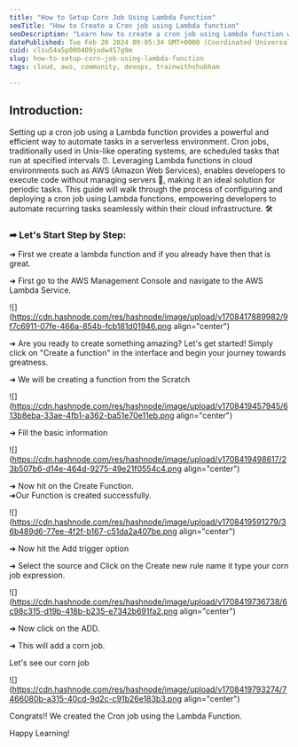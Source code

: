 ```yaml
---
title: "How to Setup Corn Job Using Lambda Function"
seoTitle: "How to Create a Cron job using Lambda function"
seoDescription: "Learn how to create a cron job using Lambda function with this step-by-step guide. Automate repetitive tasks in your serverless environment using AWS Lambda"
datePublished: Tue Feb 20 2024 09:05:34 GMT+0000 (Coordinated Universal Time)
cuid: clsu54a5p000409jodw457g9m
slug: how-to-setup-corn-job-using-lambda-function
tags: cloud, aws, community, devops, trainwithshubham

---
```


## Introduction:

Setting up a cron job using a Lambda function provides a powerful and efficient way to automate tasks in a serverless environment. Cron jobs, traditionally used in Unix-like operating systems, are scheduled tasks that run at specified intervals ⏰. Leveraging Lambda functions in cloud environments such as AWS (Amazon Web Services), enables developers to execute code without managing servers 🚀, making it an ideal solution for periodic tasks. This guide will walk through the process of configuring and deploying a cron job using Lambda functions, empowering developers to automate recurring tasks seamlessly within their cloud infrastructure. 🛠️

### ➦ Let's Start Step by Step:

➜ First we create a lambda function and if you already have then that is great.

➜ First go to the AWS Management Console and navigate to the AWS Lambda Service.

![](https://cdn.hashnode.com/res/hashnode/image/upload/v1708417889982/9f7c6911-07fe-466a-854b-fcb181d01946.png align="center")

➜ Are you ready to create something amazing? Let's get started! Simply click on "Create a function" in the interface and begin your journey towards greatness.

➜ We will be creating a function from the Scratch

![](https://cdn.hashnode.com/res/hashnode/image/upload/v1708419457945/613b8eba-33ae-4fb1-a362-ba51e70e11eb.png align="center")

➜ Fill the basic information

![](https://cdn.hashnode.com/res/hashnode/image/upload/v1708419498617/23b507b6-d14e-464d-9275-49e21f0554c4.png align="center")

➜ Now hit on the Create Function.  
➜Our Function is created successfully.

![](https://cdn.hashnode.com/res/hashnode/image/upload/v1708419591279/36b489d6-77ee-4f2f-b167-c51da2a407be.png align="center")

➜ Now hit the Add trigger option

➜ Select the source and Click on the Create new rule name it type your corn job expression.

![](https://cdn.hashnode.com/res/hashnode/image/upload/v1708419736738/6c98c315-d19b-418b-b235-e7342b691fa2.png align="center")

➜ Now click on the ADD.

➜ This will add a corn job.

Let's see our corn job

![](https://cdn.hashnode.com/res/hashnode/image/upload/v1708419793274/7466080b-a315-40cd-9d2c-c91b26e183b3.png align="center")

Congrats!! We created the Cron job using the Lambda Function.

Happy Learning!